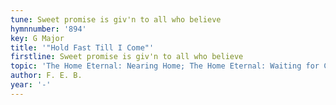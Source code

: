 ```yaml
---
tune: Sweet promise is giv'n to all who believe
hymnnumber: '894'
key: G Major
title: '"Hold Fast Till I Come"'
firstline: Sweet promise is giv'n to all who believe
topic: 'The Home Eternal: Nearing Home; The Home Eternal: Waiting for Christ'
author: F. E. B.
year: '-'
---
```

